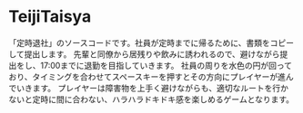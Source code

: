 # TeijiTaisya
「定時退社」のソースコードです。社員が定時までに帰るために、書類をコピーして提出します。
先輩と同僚から居残りや飲みに誘われるので、避けながら提出をし、17:00までに退勤を目指していきます。
社員の周りを水色の円が回っており、タイミングを合わせてスペースキーを押すとその方向にプレイヤーが進んでいきます。
プレイヤーは障害物を上手く避けながらも、適切なルートを行かないと定時に間に合わない、ハラハラドキドキ感を楽しめるゲームとなります。
